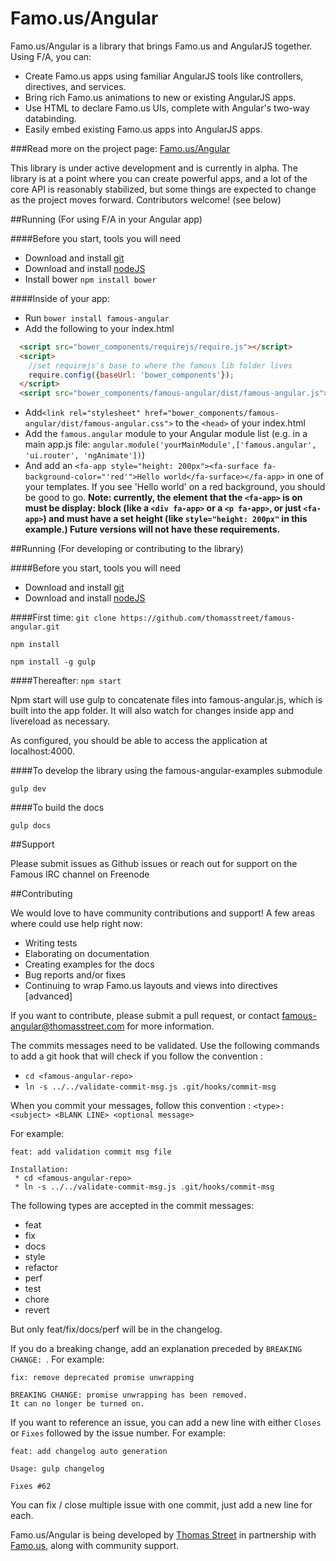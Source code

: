 # Famo.us/Angular


Famo.us/Angular is a library that brings Famo.us and AngularJS together.  Using F/A, you can:
* Create Famo.us apps using familiar AngularJS tools like controllers, directives, and services.
* Bring rich Famo.us animations to new or existing AngularJS apps.
* Use HTML to declare Famo.us UIs, complete with Angular's two-way databinding.
* Easily embed existing Famo.us apps into AngularJS apps.


###Read more on the project page: [Famo.us/Angular](http://famo.us/angular)


This library is under active development and is currently in alpha.  The library is at a point where you can create powerful apps, and a lot of the core API is reasonably stabilized, but some things are expected to change as the project moves forward.  Contributors welcome! (see below)


##Running (For using F/A in your Angular app)

####Before you start, tools you will need
* Download and install [git](http://git-scm.com/downloads)
* Download and install [nodeJS](http://nodejs.org/download/)
* Install bower `npm install bower`

####Inside of your app:
* Run `bower install famous-angular`
* Add the following to your index.html
```html
  <script src="bower_components/requirejs/require.js"></script>
  <script>
    //set requirejs's base to where the famous lib folder lives
    require.config({baseUrl: 'bower_components'});
  </script>
  <script src="bower_components/famous-angular/dist/famous-angular.js"></script>
```
* Add`<link rel="stylesheet" href="bower_components/famous-angular/dist/famous-angular.css">` to the `<head>` of your index.html
* Add the `famous.angular` module to your Angular module list (e.g. in a main app.js file: `angular.module('yourMainModule',['famous.angular', 'ui.router', 'ngAnimate'])`)
* And add an `<fa-app style="height: 200px"><fa-surface fa-background-color="'red'">Hello world</fa-surface></fa-app>` in one of your templates.  If you see 'Hello world' on a red background, you should be good to go.
**Note: currently, the element that the `<fa-app>` is on must be display: block (like a `<div fa-app>` or a `<p fa-app>`, or just `<fa-app>`) and must have a set height (like `style="height: 200px"` in this example.)  Future versions will not have these requirements.**


##Running (For developing or contributing to the library)

####Before you start, tools you will need
* Download and install [git](http://git-scm.com/downloads)
* Download and install [nodeJS](http://nodejs.org/download/)

####First time:
`git clone https://github.com/thomasstreet/famous-angular.git`

`npm install`

`npm install -g gulp`

####Thereafter:
`npm start`

Npm start will use gulp to concatenate files into famous-angular.js, which is built into the app folder. It will also watch for changes inside app and livereload as necessary.

As configured, you should be able to access the application at localhost:4000.

####To develop the library using the famous-angular-examples submodule

`gulp dev`

####To build the docs

`gulp docs`

##Support

Please submit issues as Github issues or reach out for support on the Famous IRC channel on Freenode

##Contributing

We would love to have community contributions and support!  A few areas where could use help right now:

* Writing tests
* Elaborating on documentation
* Creating examples for the docs
* Bug reports and/or fixes
* Continuing to wrap Famo.us layouts and views into directives [advanced]

If you want to contribute, please submit a pull request, or contact famous-angular@thomasstreet.com for more information.

The commits messages need to be validated. Use the following commands to add a git hook that will check if you follow the convention :
* `cd <famous-angular-repo>`
* `ln -s ../../validate-commit-msg.js .git/hooks/commit-msg`

When you commit your messages, follow this convention :
`<type>: <subject> <BLANK LINE> <optional message>`

For example:
```no-highlight
feat: add validation commit msg file

Installation:
 * cd <famous-angular-repo>
 * ln -s ../../validate-commit-msg.js .git/hooks/commit-msg
```

The following types are accepted in the commit messages:
- feat
- fix
- docs
- style
- refactor
- perf
- test
- chore
- revert

But only feat/fix/docs/perf will be in the changelog.

If you do a breaking change, add an explanation preceded by `BREAKING CHANGE: `. For example:
```no-highlight
fix: remove deprecated promise unwrapping

BREAKING CHANGE: promise unwrapping has been removed.
It can no longer be turned on.
```

If you want to reference an issue, you can add a new line with either `Closes` or `Fixes` followed by the issue number. For example:
```no-highlight
feat: add changelog auto generation

Usage: gulp changelog

Fixes #62
```

You can fix / close multiple issue with one commit, just add a new line for each.


Famo.us/Angular is being developed by [Thomas Street](http://thomasstreet.com) in partnership with [Famo.us](https://famo.us), along with community support.
